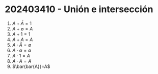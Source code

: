 # 202403410 - Unión e intersección
1. $A+\bar{A}=1$
2. $A+\emptyset=A$
3. $A+1=1$
4. $A+A=A$
5. $A \cdot \bar{A}=\emptyset$
6. $A \cdot \emptyset = \emptyset$
7. $A \cdot 1 =A$
8. $A \cdot A=A$
9. $\bar{bar{A}}=A$
